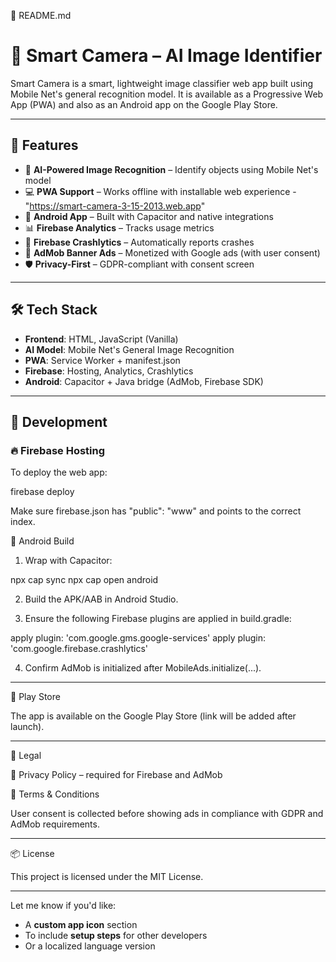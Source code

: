 📄 README.md

# 📸 Smart Camera – AI Image Identifier

Smart Camera is a smart, lightweight image classifier web app built using Mobile Net's general recognition model. It is available as a Progressive Web App (PWA) and also as an Android app on the Google Play Store.

---

## 🚀 Features

- 🧠 **AI-Powered Image Recognition** – Identify objects using Mobile Net's model
- 💻 **PWA Support** – Works offline with installable web experience - "https://smart-camera-3-15-2013.web.app"
- 📱 **Android App** – Built with Capacitor and native integrations
- 📊 **Firebase Analytics** – Tracks usage metrics
- 🧩 **Firebase Crashlytics** – Automatically reports crashes
- 💸 **AdMob Banner Ads** – Monetized with Google ads (with user consent)
- 🛡️ **Privacy-First** – GDPR-compliant with consent screen

---

## 🛠️ Tech Stack

- **Frontend**: HTML, JavaScript (Vanilla)
- **AI Model**: Mobile Net's General Image Recognition
- **PWA**: Service Worker + manifest.json
- **Firebase**: Hosting, Analytics, Crashlytics
- **Android**: Capacitor + Java bridge (AdMob, Firebase SDK)

---

## 🔧 Development

### 🔥 Firebase Hosting

To deploy the web app:

firebase deploy

Make sure firebase.json has "public": "www" and points to the correct index.

🤖 Android Build

1. Wrap with Capacitor:

npx cap sync
npx cap open android


2. Build the APK/AAB in Android Studio.


3. Ensure the following Firebase plugins are applied in build.gradle:

apply plugin: 'com.google.gms.google-services'
apply plugin: 'com.google.firebase.crashlytics'


4. Confirm AdMob is initialized after MobileAds.initialize(...).




---

📱 Play Store

The app is available on the Google Play Store (link will be added after launch).


---

📃 Legal

📜 Privacy Policy – required for Firebase and AdMob

📜 Terms & Conditions


User consent is collected before showing ads in compliance with GDPR and AdMob requirements.


---

📦 License

This project is licensed under the MIT License.

---

Let me know if you'd like:

- A **custom app icon** section
- To include **setup steps** for other developers
- Or a localized language version
